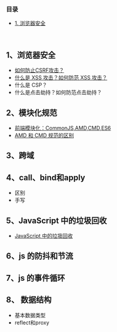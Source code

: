 ### 目录
- [1. 浏览器安全](#1浏览器安全)

<br>

## 1、浏览器安全
- [如何防止CSRF攻击？](https://tech.meituan.com/2018/10/11/fe-security-csrf.html)
- [什么是 XSS 攻击？如何防范 XSS 攻击？](https://juejin.cn/post/6844903685122703367)
- 什么是 CSP？
- 什么是点击劫持？如何防范点击劫持？

## 2、模块化规范
- [前端模块化：CommonJS,AMD,CMD,ES6](https://juejin.cn/post/6844903576309858318)
- [AMD 和 CMD 规范的区别](https://github.com/CavsZhouyou/Front-End-Interview-Notebook/blob/master/JavaScript/JavaScript.md#60-%E5%A6%82%E4%BD%95%E8%A7%A3%E5%86%B3%E8%B7%A8%E5%9F%9F%E9%97%AE%E9%A2%98)


## 3、跨域
[]()

## 4、call、bind和apply
- 区别
- 手写

## 5、JavaScript 中的垃圾回收
- [JavaScript 中的垃圾回收](https://zhuanlan.zhihu.com/p/23992332)

## 6、js 的防抖和节流

## 7、js 的事件循环

## 8、 数据结构
- 基本数据类型
- reflect和proxy
